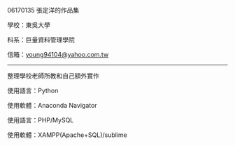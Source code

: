 06170135 張定洋的作品集

學校：東吳大學

科系：巨量資料管理學院

信箱：young94104@yahoo.com.tw

------------------------------------------------------

整理學校老師所教和自己額外實作

使用語言：Python

使用軟體：Anaconda Navigator

使用語言：PHP/MySQL

使用軟體：XAMPP(Apache+SQL)/sublime

